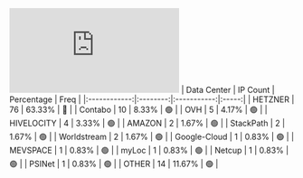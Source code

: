 ![Diagramm](https://github.com/obajay/StateSync-snapshots/blob/main/Projects/Uptick/1/README.md)
| Data Center | IP Count | Percentage | Freq |
|:------------:|:--------:|:-----------:|:-----:|
| HETZNER | 76 | 63.33% | 🔴 |
| Contabo | 10 | 8.33% | 🟢 |
| OVH | 5 | 4.17% | 🟢 |
| HIVELOCITY | 4 | 3.33% | 🟢 |
| AMAZON | 2 | 1.67% | 🟢 |
| StackPath | 2 | 1.67% | 🟢 |
| Worldstream | 2 | 1.67% | 🟢 |
| Google-Cloud | 1 | 0.83% | 🟢 |
| MEVSPACE | 1 | 0.83% | 🟢 |
| myLoc | 1 | 0.83% | 🟢 |
| Netcup | 1 | 0.83% | 🟢 |
| PSINet | 1 | 0.83% | 🟢 |
| OTHER | 14 | 11.67% | 🟢 |